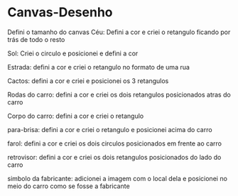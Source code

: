 # Canvas-Desenho

Defini o tamanho do canvas
Céu: Defini a cor e criei o retangulo ficando por trás de todo o resto

Sol: Criei o circulo e posicionei e defini a cor

Estrada: defini a cor e criei o retangulo no formato de uma rua

Cactos: defini a cor e criei e posicionei os 3 retangulos

Rodas do carro: defini a cor e criei os dois retangulos posicionados atras do carro

Corpo do carro: defini a cor e criei o retangulo

para-brisa: defini a cor e criei o retangulo e posicionei acima do carro

farol: defini a cor e criei os dois circulos posicionados em frente ao carro

retrovisor: defini a cor e criei os dois retangulos posicionados do lado do carro

simbolo da fabricante: adicionei a imagem com o local dela e posicionei no meio do carro como se fosse a fabricante
